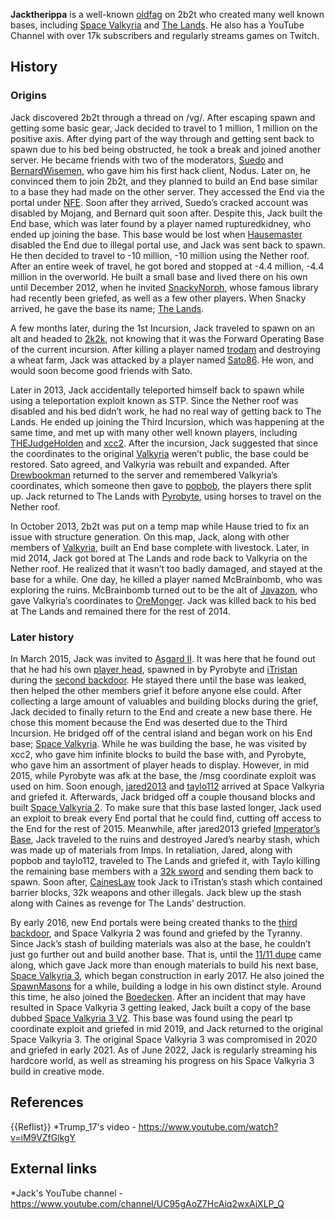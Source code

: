 **Jacktherippa** is a well-known [oldfag](https://2b2t.miraheze.org/wiki/oldfag) on 2b2t who created many well known bases, including [Space Valkyria](https://2b2t.miraheze.org/wiki/Space_Valkyria) and [The Lands](https://2b2t.miraheze.org/wiki/The_Lands). He also has a YouTube Channel with over 17k subscribers and regularly streams games on Twitch.

## History
### Origins
Jack discovered 2b2t through a thread on /vg/. After escaping spawn and getting some basic gear, Jack decided to travel to 1 million, 1 million on the positive axis. After dying part of the way through and getting sent back to spawn due to his bed being obstructed, he took a break and joined another server. He became friends with two of the moderators, [Suedo](https://2b2t.miraheze.org/wiki/Suedo) and [BernardWisemen](https://2b2t.miraheze.org/wiki/BernardWisemen), who gave him his first hack client, Nodus. Later on, he convinced them to join 2b2t, and they planned to build an End base similar to a base they had made on the other server. They accessed the End via the portal under [NFE](https://2b2t.miraheze.org/wiki/NFE_(Negative_Fourhundred_Eighthundred)). Soon after they arrived, Suedo’s cracked account was disabled by Mojang, and Bernard quit soon after. Despite this, Jack built the End base, which was later found by a player named rupturedkidney, who ended up joining the base. This base would be lost when [Hausemaster](https://2b2t.miraheze.org/wiki/Hausemaster) disabled the End due to illegal portal use, and Jack was sent back to spawn. He then decided to travel to -10 million, -10 million using the Nether roof. After an entire week of travel, he got bored and stopped at -4.4 million, -4.4 million in the overworld. He built a small base and lived there on his own until December 2012, when he invited [SnackyNorph](https://2b2t.miraheze.org/wiki/SnackyNorph), whose famous library had recently been griefed, as well as a few other players. When Snacky arrived, he gave the base its name; [The Lands](https://2b2t.miraheze.org/wiki/The_Lands).

A few months later, during the 1st Incursion, Jack traveled to spawn on an alt and headed to [2k2k](https://2b2t.miraheze.org/wiki/2k2k), not knowing that it was the Forward Operating Base of the current incursion. After killing a player named [trodam](https://2b2t.miraheze.org/wiki/trodam) and destroying a wheat farm, Jack was attacked by a player named [Sato86](https://2b2t.miraheze.org/wiki/Sato86). He won, and would soon become good friends with Sato.

Later in 2013, Jack accidentally teleported himself back to spawn while using a teleportation exploit known as STP. Since the Nether roof was disabled and his bed didn’t work, he had no real way of getting back to The Lands. He ended up joining the Third Incursion, which was happening at the same time, and met up with many other well known players, including [THEJudgeHolden](https://2b2t.miraheze.org/wiki/THEJudgeHolden) and [xcc2](https://2b2t.miraheze.org/wiki/xcc2). After the incursion, Jack suggested that since the coordinates to the original [Valkyria](https://2b2t.miraheze.org/wiki/Valkyria_(Base)) weren’t public, the base could be restored. Sato agreed, and Valkyria was rebuilt and expanded. After [Drewbookman](https://2b2t.miraheze.org/wiki/Drewbookman) returned to the server and remembered Valkyria’s coordinates, which someone then gave to [popbob](https://2b2t.miraheze.org/wiki/popbob), the players there split up. Jack returned to The Lands with [Pyrobyte](https://2b2t.miraheze.org/wiki/Pyrobyte), using horses to travel on the Nether roof.

In October 2013, 2b2t was put on a temp map while Hause tried to fix an issue with structure generation. On this map, Jack, along with other members of [Valkyria](https://2b2t.miraheze.org/wiki/Valkyria), built an End base complete with livestock. Later, in mid 2014, Jack got bored at The Lands and rode back to Valkyria on the Nether roof. He realized that it wasn’t too badly damaged, and stayed at the base for a while. One day, he killed a player named McBrainbomb, who was exploring the ruins. McBrainbomb turned out to be the alt of [Javazon](https://2b2t.miraheze.org/wiki/Javazon), who gave Valkyria’s coordinates to [OreMonger](https://2b2t.miraheze.org/wiki/OreMonger). Jack was killed back to his bed at The Lands and remained there for the rest of 2014.

### Later history
In March 2015, Jack was invited to [Asgard II](https://2b2t.miraheze.org/wiki/Asgard_II). It was here that he found out that he had his own [player head](https://2b2t.miraheze.org/wiki/Player_Heads), spawned in by Pyrobyte and [iTristan](https://2b2t.miraheze.org/wiki/iTristan) during the [second backdoor](https://2b2t.miraheze.org/wiki/Backdoors). He stayed there until the base was leaked, then helped the other members grief it before anyone else could. After collecting a large amount of valuables and building blocks during the grief, Jack decided to finally return to the End and create a new base there. He chose this moment because the End was deserted due to the Third Incursion. He bridged off of the central island and began work on his End base; [Space Valkyria](https://2b2t.miraheze.org/wiki/Space_Valkyria). While he was building the base, he was visited by xcc2, who gave him infinite blocks to build the base with, and Pyrobyte, who gave him an assortment of player heads to display. However, in mid 2015, while Pyrobyte was afk at the base, the /msg coordinate exploit was used on him. Soon enough, [jared2013](https://2b2t.miraheze.org/wiki/jared2013) and [taylo112](https://2b2t.miraheze.org/wiki/taylo112) arrived at Space Valkyria and griefed it. Afterwards, Jack bridged off a couple thousand blocks and built [Space Valkyria 2](https://2b2t.miraheze.org/wiki/Space_Valkyria_2). To make sure that this base lasted longer, Jack used an exploit to break every End portal that he could find, cutting off access to the End for the rest of 2015. Meanwhile, after jared2013 griefed [Imperator’s Base](https://2b2t.miraheze.org/wiki/Imperator%27s_Base), Jack traveled to the ruins and destroyed Jared’s nearby stash, which was made up of materials from Imps. In retaliation, Jared, along with popbob and taylo112, traveled to The Lands and griefed it, with Taylo killing the remaining base members with a [32k sword](https://2b2t.miraheze.org/wiki/32K_Weapons) and sending them back to spawn. Soon after, [CainesLaw](https://2b2t.miraheze.org/wiki/CainesLaw) took Jack to iTristan’s stash which contained barrier blocks, 32k weapons and other illegals. Jack blew up the stash along with Caines as revenge for The Lands’ destruction.

By early 2016, new End portals were being created thanks to the [third backdoor](https://2b2t.miraheze.org/wiki/Backdoors), and Space Valkyria 2 was found and griefed by the Tyranny. Since Jack’s stash of building materials was also at the base, he couldn’t just go further out and build another base. That is, until the [11/11 dupe](https://2b2t.miraheze.org/wiki/11%2F11_Dupe) came along, which gave Jack more than enough materials to build his next base, [Space Valkyria 3](https://2b2t.miraheze.org/wiki/Space_Valkyria_3), which began construction in early 2017. He also joined the [SpawnMasons](https://2b2t.miraheze.org/wiki/SpawnMasons) for a while, building a lodge in his own distinct style. Around this time, he also joined the [Boedecken](https://2b2t.miraheze.org/wiki/The_Boedecken). After an incident that may have resulted in Space Valkyria 3 getting leaked, Jack built a copy of the base dubbed [Space Valkyria 3 V2](https://2b2t.miraheze.org/wiki/Space_Valkyria_3_V2). This base was found using the pearl tp coordinate exploit and griefed in mid 2019, and Jack returned to the original Space Valkyria 3. The original Space Valkyria 3 was compromised in 2020 and griefed in early 2021. As of June 2022, Jack is regularly streaming his hardcore world, as well as streaming his progress on his Space Valkyria 3 build in creative mode.

## References
{{Reflist}}
*Trump_17's video - https://www.youtube.com/watch?v=iM9VZfGlkgY

## External links
*Jack's YouTube channel - https://www.youtube.com/channel/UC95gAoZ7HcAiq2wxAjXLP_Q